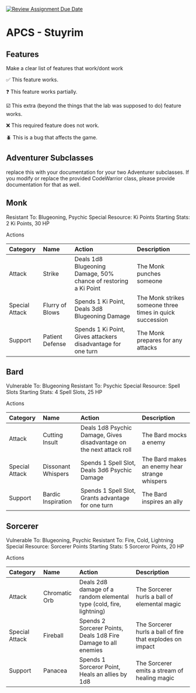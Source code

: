 [![Review Assignment Due Date](https://classroom.github.com/assets/deadline-readme-button-22041afd0340ce965d47ae6ef1cefeee28c7c493a6346c4f15d667ab976d596c.svg)](https://classroom.github.com/a/KprAwj1n)
# APCS - Stuyrim

## Features

Make a clear list of features that work/dont work

:white_check_mark: This feature works.

:question: This feature works partially.

:ballot_box_with_check: This extra (beyond the things that the lab was supposed to do) feature works.

:x: This required feature does not work.

:beetle: This is a bug that affects the game.


## Adventurer Subclasses

replace this with your documentation for your two Adventurer subclasses. If you modify or replace the provided CodeWarrior class, please provide documentation for that as well.

## Monk

Resistant To: Blugeoning, Psychic
Special Resource: Ki Points
Starting Stats: 2 Ki Points, 30 HP

Actions

| Category       | Name            | Action | Description |
| :------------- | :-------------- | :----- | :---------- |
| Attack         | Strike          | Deals 1d8 Blugeoning Damage, 50% chance of restoring a Ki Point | The Monk punches someone |
| Special Attack | Flurry of Blows | Spends 1 Ki Point, Deals 3d8 Blugeoning Damage | The Monk strikes someone three times in quick succession |
| Support        | Patient Defense | Spends 1 Ki Point, Gives attackers disadvantage for one turn | The Monk prepares for any attacks |

## Bard

Vulnerable To: Blugeoning
Resistant To: Psychic
Special Resource: Spell Slots
Starting Stats: 4 Spell Slots, 25 HP

Actions

| Category       | Name               | Action | Description |
| :------------- | :----------------- | :----- | :---------- |
| Attack         | Cutting Insult     | Deals 1d8 Psychic Damage, Gives disadvantage on the next attack roll | The Bard mocks a enemy |
| Special Attack | Dissonant Whispers | Spends 1 Spell Slot, Deals 3d6 Psychic Damage | The Bard makes an enemy hear strange whispers |
| Support        | Bardic Inspiration | Spends 1 Spell Slot, Grants advantage for one turn | The Bard inspires an ally |


## Sorcerer

Vulnerable To: Blugeoning, Psychic
Resistant To: Fire, Cold, Lightning
Special Resource: Sorcerer Points
Starting Stats: 5 Sorceror Points, 20 HP

Actions

| Category       | Name          | Action | Description |
| :------------- | :------------ | :----- | :---------- |
| Attack         | Chromatic Orb | Deals 2d8 damage of a random elemental type (cold, fire, lightning) | The Sorcerer hurls a ball of elemental magic |
| Special Attack | Fireball      | Spends 2 Sorcerer Points, Deals 1d8 Fire Damage to all enemies | The Sorcerer hurls a ball of fire that explodes on impact |
| Support        | Panacea       | Spends 1 Sorceror Point, Heals an allies by 1d8 | The Sorcerer emits a stream of healing magic |